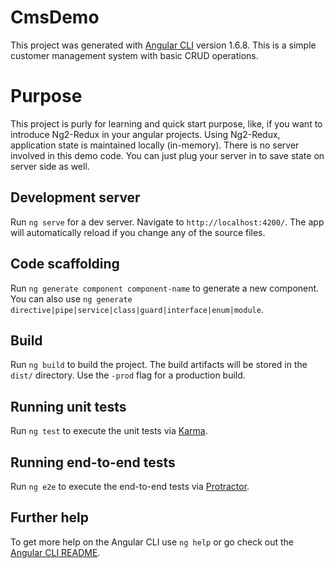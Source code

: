 # CmsDemo

This project was generated with [Angular CLI](https://github.com/angular/angular-cli) version 1.6.8. This is a simple customer management system with basic CRUD operations. 

# Purpose

This project is purly for learning and quick start purpose, like, if you want to introduce Ng2-Redux in your angular projects. Using Ng2-Redux, application state is maintained locally (in-memory). There is no server involved in this demo code. You can just plug your server in to save state on server side as well.

## Development server

Run `ng serve` for a dev server. Navigate to `http://localhost:4200/`. The app will automatically reload if you change any of the source files.

## Code scaffolding

Run `ng generate component component-name` to generate a new component. You can also use `ng generate directive|pipe|service|class|guard|interface|enum|module`.

## Build

Run `ng build` to build the project. The build artifacts will be stored in the `dist/` directory. Use the `-prod` flag for a production build.

## Running unit tests

Run `ng test` to execute the unit tests via [Karma](https://karma-runner.github.io).

## Running end-to-end tests

Run `ng e2e` to execute the end-to-end tests via [Protractor](http://www.protractortest.org/).

## Further help

To get more help on the Angular CLI use `ng help` or go check out the [Angular CLI README](https://github.com/angular/angular-cli/blob/master/README.md).
